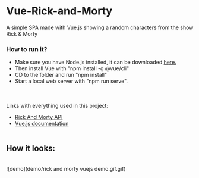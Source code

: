 # Vue-Rick-and-Morty

A simple SPA made with Vue.js showing a random characters from the show Rick & Morty
<br/>

<h3>How to run it?</h3>

<table>
  <tbody>
       <ul>
         <li>Make sure you have Node.js installed, it can be downloaded <a href="https://nodejs.org/en/">here.</a></li>
         <li>Then install Vue with "npm install -g @vue/cli"</li>
         <li>CD to the folder and run "npm install"</li>
         <li>Start a local web server with "npm run serve".</li>
       </ul>
  </tbody>
</table>

<br/>
Links with everything used in this project:
<table>
  <tbody>
       <ul>
         <li><a href="https://rickandmortyapi.com">Rick And Morty API</a></li>
         <li><a href="https://vuejs.org/v2/guide/">Vue.js documentation</a></li>
       </ul>
  </tbody>
</table>

<h2> How it looks: </h2><br/>
![demo](demo/rick and morty vuejs demo.gif.gif)<br/>
